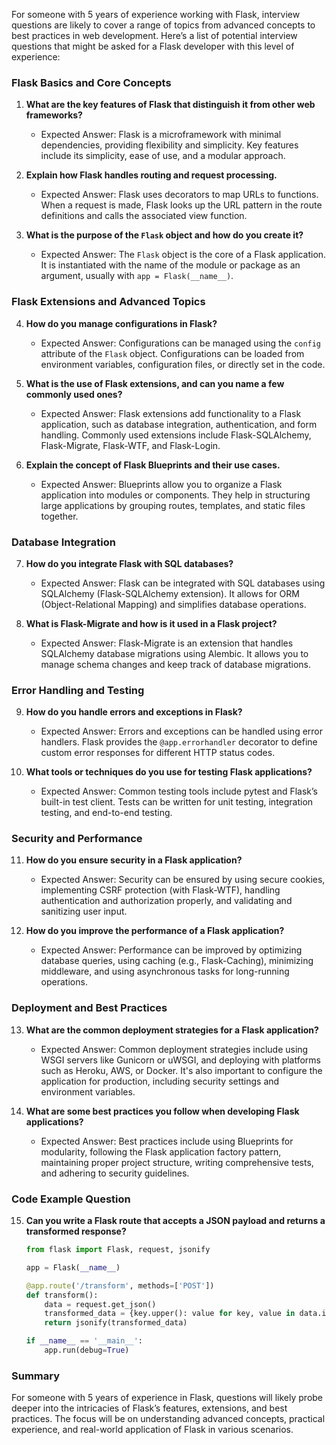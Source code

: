 For someone with 5 years of experience working with Flask, interview questions are likely to cover a range of topics from advanced concepts to best practices in web development. Here’s a list of potential interview questions that might be asked for a Flask developer with this level of experience:

### Flask Basics and Core Concepts

1. **What are the key features of Flask that distinguish it from other web frameworks?**
   - Expected Answer: Flask is a microframework with minimal dependencies, providing flexibility and simplicity. Key features include its simplicity, ease of use, and a modular approach.

2. **Explain how Flask handles routing and request processing.**
   - Expected Answer: Flask uses decorators to map URLs to functions. When a request is made, Flask looks up the URL pattern in the route definitions and calls the associated view function.

3. **What is the purpose of the `Flask` object and how do you create it?**
   - Expected Answer: The `Flask` object is the core of a Flask application. It is instantiated with the name of the module or package as an argument, usually with `app = Flask(__name__)`.

### Flask Extensions and Advanced Topics

4. **How do you manage configurations in Flask?**
   - Expected Answer: Configurations can be managed using the `config` attribute of the `Flask` object. Configurations can be loaded from environment variables, configuration files, or directly set in the code.

5. **What is the use of Flask extensions, and can you name a few commonly used ones?**
   - Expected Answer: Flask extensions add functionality to a Flask application, such as database integration, authentication, and form handling. Commonly used extensions include Flask-SQLAlchemy, Flask-Migrate, Flask-WTF, and Flask-Login.

6. **Explain the concept of Flask Blueprints and their use cases.**
   - Expected Answer: Blueprints allow you to organize a Flask application into modules or components. They help in structuring large applications by grouping routes, templates, and static files together.

### Database Integration

7. **How do you integrate Flask with SQL databases?**
   - Expected Answer: Flask can be integrated with SQL databases using SQLAlchemy (Flask-SQLAlchemy extension). It allows for ORM (Object-Relational Mapping) and simplifies database operations.

8. **What is Flask-Migrate and how is it used in a Flask project?**
   - Expected Answer: Flask-Migrate is an extension that handles SQLAlchemy database migrations using Alembic. It allows you to manage schema changes and keep track of database migrations.

### Error Handling and Testing

9. **How do you handle errors and exceptions in Flask?**
   - Expected Answer: Errors and exceptions can be handled using error handlers. Flask provides the `@app.errorhandler` decorator to define custom error responses for different HTTP status codes.

10. **What tools or techniques do you use for testing Flask applications?**
    - Expected Answer: Common testing tools include pytest and Flask’s built-in test client. Tests can be written for unit testing, integration testing, and end-to-end testing.

### Security and Performance

11. **How do you ensure security in a Flask application?**
    - Expected Answer: Security can be ensured by using secure cookies, implementing CSRF protection (with Flask-WTF), handling authentication and authorization properly, and validating and sanitizing user input.

12. **How do you improve the performance of a Flask application?**
    - Expected Answer: Performance can be improved by optimizing database queries, using caching (e.g., Flask-Caching), minimizing middleware, and using asynchronous tasks for long-running operations.

### Deployment and Best Practices

13. **What are the common deployment strategies for a Flask application?**
    - Expected Answer: Common deployment strategies include using WSGI servers like Gunicorn or uWSGI, and deploying with platforms such as Heroku, AWS, or Docker. It's also important to configure the application for production, including security settings and environment variables.

14. **What are some best practices you follow when developing Flask applications?**
    - Expected Answer: Best practices include using Blueprints for modularity, following the Flask application factory pattern, maintaining proper project structure, writing comprehensive tests, and adhering to security guidelines.

### Code Example Question

15. **Can you write a Flask route that accepts a JSON payload and returns a transformed response?**

    ```python
    from flask import Flask, request, jsonify

    app = Flask(__name__)

    @app.route('/transform', methods=['POST'])
    def transform():
        data = request.get_json()
        transformed_data = {key.upper(): value for key, value in data.items()}
        return jsonify(transformed_data)

    if __name__ == '__main__':
        app.run(debug=True)
    ```

### Summary

For someone with 5 years of experience in Flask, questions will likely probe deeper into the intricacies of Flask’s features, extensions, and best practices. The focus will be on understanding advanced concepts, practical experience, and real-world application of Flask in various scenarios.